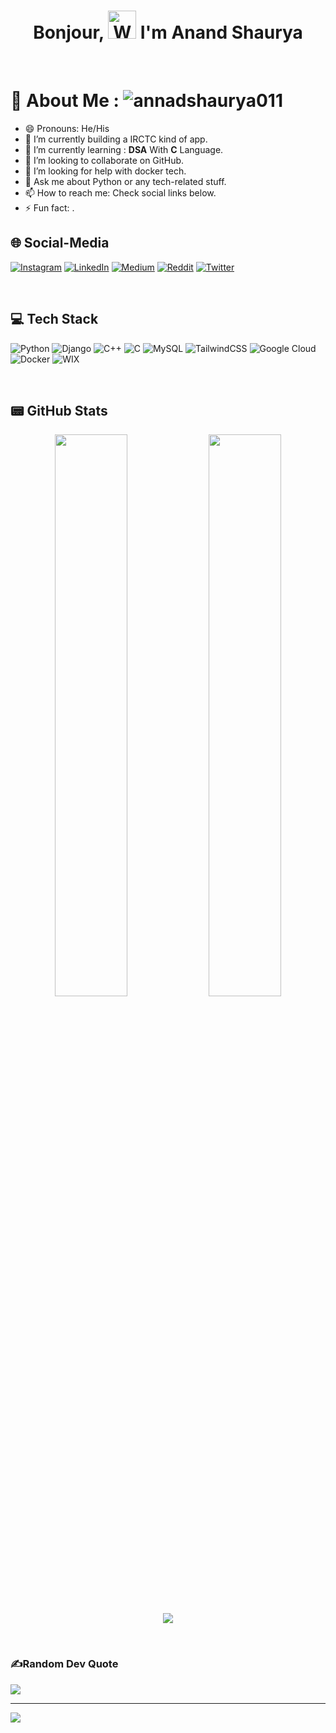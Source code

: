 <h1 align="center"> Bonjour, <img src="https://raw.githubusercontent.com/nixin72/nixin72/master/wave.gif" 
         alt="Waving hand animated gif"
         height="45"
         width="45" /> I'm Anand Shaurya </h1>
         
<br>

# 💫 About Me : <img src="https://komarev.com/ghpvc/?username=anandshaurya011&label=Views&color=blue&style=plastic&style=for-the-badge" alt="annadshaurya011" />
- 😄 Pronouns: He/His
- 🔭 I’m currently building a IRCTC kind of app.
- 🌱 I’m currently learning : **DSA** With **C** Language.
- 👯 I’m looking to collaborate on GitHub.
- 🤔 I’m looking for help with docker tech.
- 💬 Ask me about Python or any tech-related stuff.
- 📫 How to reach me: Check social links below.
- ⚡ Fun fact: .


## 🌐 Social-Media
[![Instagram](https://img.shields.io/badge/Instagram-E4405F?style=for-the-badge&logo=instagram&logoColor=white)](https://www.instagram.com/anand_shaurya011/) [![LinkedIn](https://img.shields.io/badge/LinkedIn-0077B5?style=for-the-badge&logo=linkedin&logoColor=white)](https://www.linkedin.com/in/anand-shaurya-806a121b1/) [![Medium](https://img.shields.io/badge/Medium-12100E?style=for-the-badge&logo=medium&logoColor=white)](https://medium.com/@anandshaurya56) [![Reddit](https://img.shields.io/badge/Reddit-FF4500?style=for-the-badge&logo=reddit&logoColor=white)](https://www.reddit.com/user/anandshaurya011) [![Twitter](https://img.shields.io/twitter/follow/AnandShaurya011?logo=Twitter&style=for-the-badge)](https://twitter.com/AnandShaurya011)

<br>

## 💻 Tech Stack
![Python](https://img.shields.io/badge/python-3670A0?style=for-the-badge&logo=python&logoColor=ffdd54) ![Django](https://img.shields.io/badge/django-%23092E20.svg?style=for-the-badge&logo=django&logoColor=white) ![C++](https://img.shields.io/badge/C++-21759B?style=for-the-badge&logo=cplusplus&logoColor=white) ![C](https://img.shields.io/badge/C_Language-168363?style=for-the-badge&logo=c&logoColor=white) ![MySQL](https://img.shields.io/badge/mysql-%2300f.svg?style=for-the-badge&logo=mysql&logoColor=white) ![TailwindCSS](https://img.shields.io/badge/tailwindcss-%2338B2AC.svg?style=for-the-badge&logo=tailwind-css&logoColor=white) ![Google Cloud](https://img.shields.io/badge/Google%20Cloud-%234285F4.svg?style=for-the-badge&logo=google-cloud&logoColor=white) ![Docker](https://img.shields.io/badge/docker-%230db7ed.svg?style=for-the-badge&logo=docker&logoColor=white) ![WIX](https://img.shields.io/badge/Wix-000?style=for-the-badge&logo=wix&logoColor=white) 

<br>

## 📟 GitHub Stats
<p align="center">
	<img width="48%" src="https://github-readme-stats.vercel.app/api?username=anandshaurya011&show_icons=true&theme=vue" />
	<img width="48%" src="https://github-readme-streak-stats.herokuapp.com/?user=anandshaurya011&theme=vue" />
</p>
<p align="center">
  <img src="https://github-profile-summary-cards.vercel.app/api/cards/profile-details?username=anandshaurya011&theme=vue"/>
</p>

<br>

### ✍️Random Dev Quote
![](https://quotes-github-readme.vercel.app/api?type=horizontal&theme=vue)

---
[![](https://visitcount.itsvg.in/api?id=iampawan&icon=0&color=1)](https://visitcount.itsvg.in)

